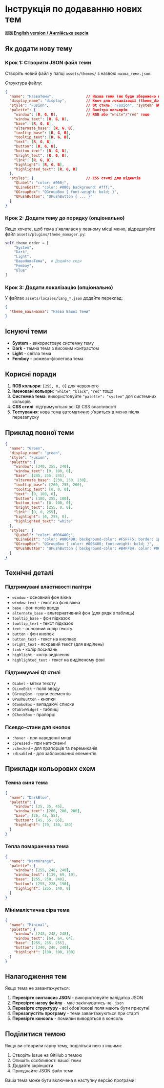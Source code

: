 # Інструкція по додаванню нових тем

**🇺🇸 [English version / Англійська версія](THEMES.md)**

## Як додати нову тему

### Крок 1: Створити JSON файл теми

Створіть новий файл у папці `assets/themes/` з назвою `назва_теми.json`.

Структура файлу:
```json
{
  "name": "НазваТеми",               // Назва теми (як буде збережено в налаштуваннях)
  "display_name": "display",         // Ключ для локалізації (theme_display у lang файлах)
  "style": "Fusion",                 // Qt стиль: "Fusion", "system" або інший
  "palette": {                       // Палітра кольорів
    "window": [R, G, B],             // RGB або "white"/"red" тощо
    "window_text": [R, G, B],
    "base": [R, G, B],
    "alternate_base": [R, G, B],
    "tooltip_base": [R, G, B],
    "tooltip_text": [R, G, B],
    "text": [R, G, B],
    "button": [R, G, B],
    "button_text": [R, G, B],
    "bright_text": [R, G, B],
    "link": [R, G, B],
    "highlight": [R, G, B],
    "highlighted_text": [R, G, B]
  },
  "styles": {                        // CSS стилі для віджетів
    "QLabel": "color: #000;",
    "QLineEdit": "color: #000; background: #fff;",
    "QGroupBox": "QGroupBox { font-weight: bold; }",
    "QPushButton": "QPushButton { ... }"
  }
}
```

### Крок 2: Додати тему до порядку (опціонально)

Якщо хочете, щоб тема з'являлася у певному місці меню, відредагуйте файл `assets/plugins/theme_manager.py`:

```python
self.theme_order = [
    "System",
    "Dark", 
    "Light",
    "ВашаНоваТема",  # Додайте сюди
    "Femboy",
    "Blue"
]
```

### Крок 3: Додати локалізацію (опціонально)

У файлах `assets/locales/lang_*.json` додайте переклад:

```json
{
  "theme_вашаназва": "Назва Вашої Теми"
}
```

## Існуючі теми

- **System** - використовує системну тему
- **Dark** - темна тема з високим контрастом  
- **Light** - світла тема
- **Femboy** - рожево-фіолетова тема

## Корисні поради

1. **RGB кольори**: `[255, 0, 0]` для червоного
2. **Іменовані кольори**: `"white"`, `"black"`, `"red"` тощо
3. **Системна тема**: використовуйте `"palette": "system"` для системних кольорів
4. **CSS стилі**: підтримуються всі Qt CSS властивості
5. **Тестування**: нова тема автоматично з'явиться в меню після перезапуску

## Приклад повної теми

```json
{
  "name": "Green",
  "display_name": "green", 
  "style": "Fusion",
  "palette": {
    "window": [240, 255, 240],
    "window_text": [0, 100, 0],
    "base": [245, 255, 245],
    "alternate_base": [230, 250, 230],
    "tooltip_base": [200, 255, 200],
    "tooltip_text": [0, 0, 0],
    "text": [0, 100, 0],
    "button": [180, 255, 180],
    "button_text": [0, 100, 0],
    "bright_text": [255, 0, 0],
    "link": [0, 0, 255],
    "highlight": [0, 255, 0],
    "highlighted_text": "white"
  },
  "styles": {
    "QLabel": "color: #006400;",
    "QLineEdit": "color: #006400; background-color: #F5FFF5; border: 1px solid #228B22; padding: 2px;",
    "QGroupBox": "QGroupBox { color: #006400; font-weight: bold; }",
    "QPushButton": "QPushButton { background-color: #B4FFB4; color: #006400; border: 2px solid #228B22; border-radius: 4px; padding: 4px; font-weight: bold; } QPushButton:hover { background-color: #90EE90; } QPushButton:pressed { background-color: #32CD32; }"
  }
}
```

## Технічні деталі

### Підтримувані властивості палітри

- `window` - основний фон вікна
- `window_text` - текст на фоні вікна
- `base` - фон полів вводу
- `alternate_base` - альтернативний фон (для рядків таблиць)
- `tooltip_base` - фон підказок
- `tooltip_text` - текст підказок
- `text` - основний колір тексту
- `button` - фон кнопок
- `button_text` - текст на кнопках
- `bright_text` - яскравий текст (для виділень)
- `link` - колір посилань
- `highlight` - колір виділення
- `highlighted_text` - текст на виділеному фоні

### Підтримувані Qt стилі

- `QLabel` - мітки тексту
- `QLineEdit` - поля вводу
- `QGroupBox` - групи елементів
- `QPushButton` - кнопки
- `QComboBox` - випадаючі списки
- `QTableWidget` - таблиці
- `QCheckBox` - прапорці

### Псевдо-стани для кнопок

- `:hover` - при наведенні миші
- `:pressed` - при натисканні
- `:checked` - для прапорців та перемикачів
- `:disabled` - для заблокованих елементів

## Приклади кольорових схем

### Темна синя тема
```json
{
  "name": "DarkBlue",
  "palette": {
    "window": [25, 35, 45],
    "window_text": [200, 200, 200],
    "base": [35, 45, 55],
    "button": [45, 55, 65],
    "highlight": [70, 130, 180]
  }
}
```

### Тепла помаранчева тема
```json
{
  "name": "WarmOrange",
  "palette": {
    "window": [255, 248, 240],
    "window_text": [139, 69, 19],
    "base": [255, 250, 240],
    "button": [255, 228, 196],
    "highlight": [255, 140, 0]
  }
}
```

### Мінімалістична сіра тема
```json
{
  "name": "Minimal",
  "palette": {
    "window": [248, 248, 248],
    "window_text": [64, 64, 64],
    "base": [255, 255, 255],
    "button": [240, 240, 240],
    "highlight": [100, 100, 100]
  }
}
```

## Налагодження тем

Якщо тема не завантажується:

1. **Перевірте синтаксис JSON** - використовуйте валідатор JSON
2. **Перевірте назву файлу** - має закінчуватись на `.json`
3. **Перевірте структуру** - всі обов'язкові поля мають бути присутні
4. **Перезапустіть програму** - теми завантажуються при старті
5. **Перевірте консоль** - помилки виводяться в консоль

## Поділитися темою

Якщо ви створили гарну тему, поділіться нею з іншими:

1. Створіть Issue на GitHub з темою
2. Опишіть особливості вашої теми
3. Додайте скріншоти
4. Приєднайте JSON файл теми

Ваша тема може бути включена в наступну версію програми!